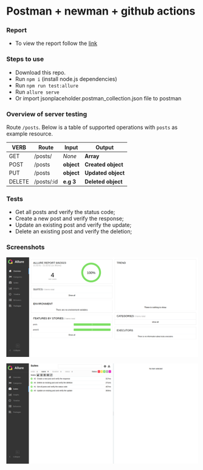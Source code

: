 # Postman + newman + github actions

###  Report 
- To view the report follow the <a href="https://github.com/uxelisol/postman"> link </a>

###  Steps to use
-  Download this repo.
-  Run `npm i` (install node.js dependencies)
-  Run  `npm run test:allure`
-  Run  `allure serve`
- Or import jsonplaceholder.postman_collection.json file to postman 

### Overview of server testing
Route `/posts`. Below is a table of supported operations with `posts` as example resource. 

| VERB     |Route          | Input      | Output             |
|----------|---------------|------------|--------------------|
| GET      | /posts/       | *None*     | **Array**          |
| POST     | /posts        | **object** | **Created object** |
| PUT      | /posts        | **object** | **Updated object** |
| DELETE   | /posts/:id    | **e.g 3**  | **Deleted object** |

### Tests

- Get all posts and verify the status code;
- Create a new post and verify the response;
- Update an existing post and verify the update;
- Delete an existing post and verify the deletion;

### Screenshots
![allure result](https://github.com/uxelisol/postman/blob/main/allureScreenshot1.png)

![allure tests](https://github.com/uxelisol/postman/blob/main/allureScreenshot2.png)

